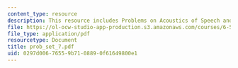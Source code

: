 ```yaml
---
content_type: resource
description: This resource includes Problems on Acoustics of Speech and Hearing.
file: https://ol-ocw-studio-app-production.s3.amazonaws.com/courses/6-551j-acoustics-of-speech-and-hearing-fall-2004/0297d00676559b7108890f61649800e1_prob_set_7.pdf
file_type: application/pdf
resourcetype: Document
title: prob_set_7.pdf
uid: 0297d006-7655-9b71-0889-0f61649800e1
---
```

